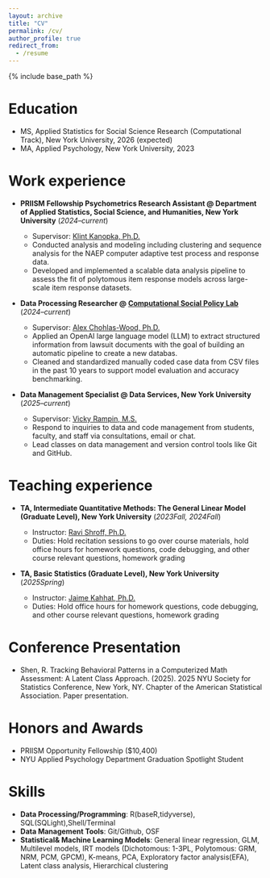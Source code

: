 ```yaml
---
layout: archive
title: "CV"
permalink: /cv/
author_profile: true
redirect_from:
  - /resume
---
```


{% include base_path %}

Education
======
* MS, Applied Statistics for Social Science Research (Computational Track), New York University, 2026 (expected)
* MA, Applied Psychology, New York University, 2023

Work experience
======
* **PRIISM Fellowship Psychometrics Research Assistant @ Department of Applied Statistics, Social Science, and Humanities, New York University** (*2024–current*)
   * Supervisor: [Klint Kanopka, Ph.D.](https://klintkanopka.com)
   * Conducted analysis and modeling including clustering and sequence analysis for the NAEP computer
   adaptive test process and response data.
   * Developed and implemented a scalable data analysis pipeline to assess the fit of polytomous item response models across large-scale item response datasets.

* **Data Processing Researcher @ [Computational Social Policy Lab](https://policylab.hks.harvard.edu/)** (*2024–current*)
   * Supervisor: [Alex Chohlas-Wood, Ph.D.](https://alexchohlaswood.com)
   * Applied an OpenAI large language model (LLM) to extract structured information from lawsuit documents with the
   goal of building an automatic pipeline to create a new databas.
   * Cleaned and standardized manually coded case data from CSV files in the past 10 years to support model evaluation
   and accuracy benchmarking.

* **Data Management Specialist @ Data Services, New York University** (*2025–current*)
   * Supervisor: [Vicky Rampin, M.S.](https://vicky.rampin.org) 
   * Respond to inquiries to data and code management from students, faculty, and staff via
   consultations, email or chat.
   * Lead classes on data management and version control tools like Git and GitHub.

Teaching experience
======
* **TA, Intermediate Quantitative Methods: The General Linear Model (Graduate Level), New York University** (*2023Fall, 2024Fall*)
  * Instructor: [Ravi Shroff, Ph.D.](https://steinhardt.nyu.edu/people/ravi-shroff)
  * Duties: Hold recitation sessions to go over course materials, hold office hours for homework
  questions, code debugging, and other course relevant questions, homework grading

* **TA, Basic Statistics (Graduate Level), New York University** (*2025Spring*)
  * Instructor: [Jaime Kahhat, Ph.D.](https://steinhardt.nyu.edu/people/jaime-kahhat)
  * Duties: Hold office hours for homework questions, code debugging, and other course relevant
  questions, homework grading

Conference Presentation
======
* Shen, R. Tracking Behavioral Patterns in a Computerized Math Assessment: A Latent Class Approach. (2025). 2025 NYU Society for Statistics Conference, New York, NY. Chapter of the American Statistical Association. Paper presentation.

Honors and Awards
======
* PRIISM Opportunity Fellowship ($10,400)
* NYU Applied Psychology Department Graduation Spotlight Student

Skills
======
* **Data Processing/Programming**: R(baseR,tidyverse), SQL(SQLight),Shell/Terminal
* **Data Management Tools**: Git/Github, OSF
* **Statistical& Machine Learning Models**: General linear regression, GLM, Multilevel models, IRT models (Dichotomous: 1-3PL, Polytomous: GRM, NRM, PCM, GPCM), K-means, PCA, Exploratory factor analysis(EFA), Latent class analysis, Hierarchical clustering

<!--
#Publications
======
<ul>{% for post in site.publications reversed %}
  {% include archive-single-cv.html %}
{% endfor %}</ul> 
test
--> 


